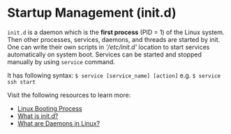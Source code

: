 # Startup Management (init.d)

`init.d` is a daemon which is the **first process** (PID = 1) of the Linux system. Then other processes, services, daemons, and threads are started by init. One can write their own scripts in *'/etc/init.d'* location to start services automatically on system boot. Services can be started and stopped manually by using `service` command.

It has following syntax: `$ service [service_name] [action]` e.g. `$ service ssh start`

Visit the following resources to learn more:

- [Linux Booting Process](https://www.freecodecamp.org/news/the-linux-booting-process-6-steps-described-in-detail/)
- [What is init.d?](https://www.geeksforgeeks.org/what-is-init-d-in-linux-service-management/)
- [What are Daemons in Linux?](https://itsfoss.com/linux-daemons/)
